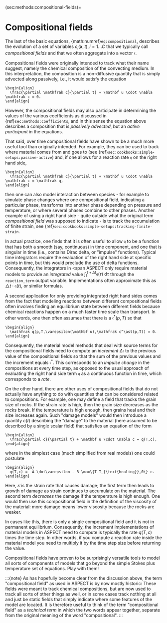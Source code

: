 (sec:methods:compositional-fields)=
# Compositional fields

The last of the basic equations, {math:numref}`eq:compositional`, describes the evolution of a set of variables $c_i(\mathbf x, t), i=1\ldots C$ that we typically call *compositional fields* and that we often aggregate into a vector $\mathfrak c$.

Compositional fields were originally intended to track what their name suggest, namely the chemical composition of the convecting medium. In this interpretation, the composition is a non-diffusive quantity that is simply advected along passively, i.e., it would satisfy the equation
```{math}
\begin{align}
  \frac{\partial \mathfrak c}{\partial t} + \mathbf u \cdot \nabla \mathfrak c = 0.
\end{align}
```
However, the compositional fields may also participate in determining the values of the various coefficients as discussed in {ref}`sec:methods:coefficients`, and in this sense the equation above describes a composition that is *passively advected*, but an *active participant* in the equations.

That said, over time compositional fields have shown to be a much more useful tool than originally intended.
For example, they can be used to track where material comes from and goes to (see {ref}`sec:cookbooks:simple-setups:passive-active`) and, if one allows for a reaction rate $\mathfrak q$ on the right hand side,
```{math}
\begin{align}
  \frac{\partial \mathfrak c}{\partial t} + \mathbf u \cdot \nabla \mathfrak c = \mathfrak q,
\end{align}
```
then one can also model interaction between species - for example to simulate phase changes where one compositional field, indicating a particular phase, transforms into another phase depending on pressure and temperature, or where several phases combine to other phases.
Another example of using a right hand side - quite outside what the original term *compositional field* was supposed to indicate - is to track the accumulation of finite strain, see {ref}`sec:cookbooks:simple-setups:tracking-finite-strain`.

In actual practice, one finds that it is often useful to allow $\mathfrak q$ to be a function that has both a smooth (say, continuous) in time component, and one that is singular in time (i.e., contains Dirac delta, or "impulse" functions).
Typical time integrators require the evaluation of the right hand side at specific points in time, but this would preclude the use of delta functions.
Consequently, the integrators in <span ASPECT only require material models to provide an *integrated* value $\int_t^{t+\Delta t} \mathfrak q(\tau) \; \text{d}\tau$ through the `reaction_term` output variable.
Implementations often approximate this as $\triangle t \cdot \mathfrak q(t)$, or similar formulas.

A second application for only providing integrated right hand sides comes from the fact that modeling reactions between different compositional fields often involves finding an equilibrium state between different fields because chemical reactions happen on a much faster time scale than transport.
In other words, one then often assumes that there is a $\mathfrak c^\ast(p,T)$ so that
```{math}
\begin{align}
  \mathfrak q(p,T,\varepsilon(\mathbf u),\mathfrak c^\ast(p,T)) = 0.
\end{align}
```
Consequently, the material model methods that deal with source terms for the compositional fields need to compute an *increment* $\Delta\mathfrak c$ to the previous value of the compositional fields so that the sum of the previous values and the increment equals $\mathfrak c^\ast$.
This corresponds to an *impulse change* in the compositions at every time step, as opposed to the usual approach of evaluating the right hand side term $\mathfrak q$ as a continuous function in time, which corresponds to a *rate*.

On the other hand, there are other uses of compositional fields that do not actually have anything to do with quantities that can be considered related to compositions.
For example, one may define a field that tracks the grain size of rocks.
If the strain rate is high, then the grain size decreases as the rocks break.
If the temperature is high enough, then grains heal and their size increases again.
Such "damage models" would then introduce a quantity $c(t)$ describing the "damage" to the material (here assumed to be described by a single scalar field) that satisfies an equation of the form
```{math}
\begin{align}
  \frac{\partial c}{\partial t} + \mathbf u \cdot \nabla c = q(T,c),
\end{align}
```
where in the simplest case (much simplified from real models) one could postulate
```{math}
\begin{align}
  q(T,c) =  A \dot\varepsilon - B \max\{T-T_{\text{healing}},0\} c.
\end{align}
```
Here, $\dot\varepsilon$ is the strain rate that causes damage; the first term then leads to growth of damage as strain continues to accumulate on the material.
The second term *decreases* the damage if the temperature is high enough.
One would then use this compositional field in the definition of the viscosity of the material: more damage means lower viscosity because the rocks are weaker.

In cases like this, there is only a single compositional field and it is not in permanent equilibrium.
Consequently, the increment implementations of material models in ASPECT need to compute is typically the rate $q(T,c)$ times the time step.
In other words, if you compute a reaction rate inside the material model you need to multiply it by the time step size before returning the value.

Compositional fields have proven to be surprisingly versatile tools to model all sorts of components of models that go beyond the simple Stokes plus temperature set of equations.
Play with them!

:::{note}
As has hopefully become clear from the discussion above, the term "compositional field" as used in ASPECT is by now mostly historic: These fields were meant to track chemical compositions, but are now used to track all sorts of other things as well, or in some cases track nothing at all and just be static fields that simply indicate where some features of the model are located. It is therefore useful to think of the term "compositional field" as a *technical term* in which the two words appear together, separate from the original meaning of the word "compositional".
:::
